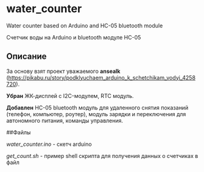 # water_counter
Water counter based on Arduino and HC-05 bluetooth module

Счетчик воды на Arduino и bluetooth модуле HC-05

## Описание
За основу взят проект уважаемого **ansealk** (https://pikabu.ru/story/podklyuchaem_arduino_k_schetchikam_vodyi_4258720). 

**Убран** ЖК-дисплей с I2C-модулем, RTC модуль.

**Добавлен** HC-05 bluetooth модуль для удаленного снятия показаний (телефон, компьютер, роутер), модуль зарядки и переключения для автономного питания, команды управления.

##Файлы

*water_counter.ino* - скетч arduino 

*get_count.sh* - пример shell скрипта для получения данных о счетчиках в файл

